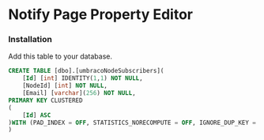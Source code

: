 # Notify Page Property Editor


### Installation

Add this table to your database.
```SQL
CREATE TABLE [dbo].[umbracoNodeSubscribers](
	[Id] [int] IDENTITY(1,1) NOT NULL,
	[NodeId] [int] NOT NULL,
	[Email] [varchar](256) NOT NULL,
PRIMARY KEY CLUSTERED 
(
	[Id] ASC
)WITH (PAD_INDEX = OFF, STATISTICS_NORECOMPUTE = OFF, IGNORE_DUP_KEY = OFF, ALLOW_ROW_LOCKS = ON, ALLOW_PAGE_LOCKS = ON)
)
```